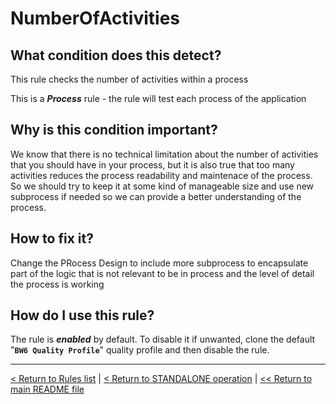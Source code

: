 # NumberOfActivities

## What condition does this detect?

This rule checks the number of activities within a process

This is a ***Process*** rule - the rule will test each process of the application

## Why is this condition important?

We know that there is no technical limitation about the number of activities that you should have in your process, but it is also true that too many activities reduces the process readability and maintenace of the process. So we should try to keep it at some kind of manageable size and use new subprocess if needed so we can provide a better understanding of the process.

## How to fix it?

Change the PRocess Design to include more subprocess to encapsulate part of the logic that is not relevant to be in process and the level of detail the process is working

## How do I use this rule?

The rule is **_enabled_** by default. To disable it if unwanted, clone the default "**`BW6 Quality Profile`**" quality profile and then disable the rule.

---
[< Return to Rules list](./RULES.md) | [< Return to STANDALONE operation](../STANDALONE.md) | [<< Return to main README file](../../README.md)

